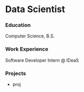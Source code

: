 # Data Scientist

### Education
Computer Science, B.S.

### Work Experience
Software Developer Intern @ IDeaS

### Projects
- proj

